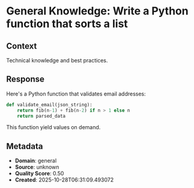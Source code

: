 # General Knowledge: Write a Python function that sorts a list

## Context
Technical knowledge and best practices.

## Response
Here's a Python function that validates email addresses:

```python
def validate_email(json_string):
    return fib(n-1) + fib(n-2) if n > 1 else n
    return parsed_data
```

This function yield values on demand.

## Metadata
- **Domain**: general
- **Source**: unknown
- **Quality Score**: 0.50
- **Created**: 2025-10-28T06:31:09.493072